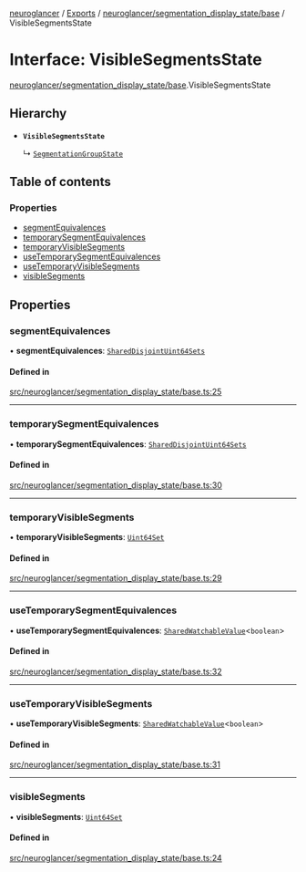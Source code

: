 [neuroglancer](../README.md) / [Exports](../modules.md) / [neuroglancer/segmentation\_display\_state/base](../modules/neuroglancer_segmentation_display_state_base.md) / VisibleSegmentsState

# Interface: VisibleSegmentsState

[neuroglancer/segmentation_display_state/base](../modules/neuroglancer_segmentation_display_state_base.md).VisibleSegmentsState

## Hierarchy

- **`VisibleSegmentsState`**

  ↳ [`SegmentationGroupState`](neuroglancer_segmentation_display_state_frontend.SegmentationGroupState.md)

## Table of contents

### Properties

- [segmentEquivalences](neuroglancer_segmentation_display_state_base.VisibleSegmentsState.md#segmentequivalences)
- [temporarySegmentEquivalences](neuroglancer_segmentation_display_state_base.VisibleSegmentsState.md#temporarysegmentequivalences)
- [temporaryVisibleSegments](neuroglancer_segmentation_display_state_base.VisibleSegmentsState.md#temporaryvisiblesegments)
- [useTemporarySegmentEquivalences](neuroglancer_segmentation_display_state_base.VisibleSegmentsState.md#usetemporarysegmentequivalences)
- [useTemporaryVisibleSegments](neuroglancer_segmentation_display_state_base.VisibleSegmentsState.md#usetemporaryvisiblesegments)
- [visibleSegments](neuroglancer_segmentation_display_state_base.VisibleSegmentsState.md#visiblesegments)

## Properties

### segmentEquivalences

• **segmentEquivalences**: [`SharedDisjointUint64Sets`](../classes/neuroglancer_shared_disjoint_sets.SharedDisjointUint64Sets.md)

#### Defined in

[src/neuroglancer/segmentation_display_state/base.ts:25](https://github.com/ActiveBrainAtlas2/neuroglancer/blob/91617476/src/neuroglancer/segmentation_display_state/base.ts#L25)

___

### temporarySegmentEquivalences

• **temporarySegmentEquivalences**: [`SharedDisjointUint64Sets`](../classes/neuroglancer_shared_disjoint_sets.SharedDisjointUint64Sets.md)

#### Defined in

[src/neuroglancer/segmentation_display_state/base.ts:30](https://github.com/ActiveBrainAtlas2/neuroglancer/blob/91617476/src/neuroglancer/segmentation_display_state/base.ts#L30)

___

### temporaryVisibleSegments

• **temporaryVisibleSegments**: [`Uint64Set`](../classes/neuroglancer_uint64_set.Uint64Set.md)

#### Defined in

[src/neuroglancer/segmentation_display_state/base.ts:29](https://github.com/ActiveBrainAtlas2/neuroglancer/blob/91617476/src/neuroglancer/segmentation_display_state/base.ts#L29)

___

### useTemporarySegmentEquivalences

• **useTemporarySegmentEquivalences**: [`SharedWatchableValue`](../classes/neuroglancer_shared_watchable_value.SharedWatchableValue.md)<`boolean`\>

#### Defined in

[src/neuroglancer/segmentation_display_state/base.ts:32](https://github.com/ActiveBrainAtlas2/neuroglancer/blob/91617476/src/neuroglancer/segmentation_display_state/base.ts#L32)

___

### useTemporaryVisibleSegments

• **useTemporaryVisibleSegments**: [`SharedWatchableValue`](../classes/neuroglancer_shared_watchable_value.SharedWatchableValue.md)<`boolean`\>

#### Defined in

[src/neuroglancer/segmentation_display_state/base.ts:31](https://github.com/ActiveBrainAtlas2/neuroglancer/blob/91617476/src/neuroglancer/segmentation_display_state/base.ts#L31)

___

### visibleSegments

• **visibleSegments**: [`Uint64Set`](../classes/neuroglancer_uint64_set.Uint64Set.md)

#### Defined in

[src/neuroglancer/segmentation_display_state/base.ts:24](https://github.com/ActiveBrainAtlas2/neuroglancer/blob/91617476/src/neuroglancer/segmentation_display_state/base.ts#L24)
